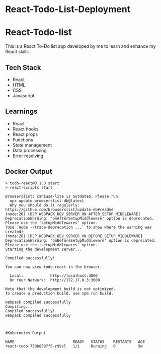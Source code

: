# React-Todo-List-Deployment

# React-Todo-list

This is a React To-Do list app developed by me to learn and enhance my React skills.

## Tech Stack

- React
- HTML
- CSS
- Javascript

## Learnings

- React
- React hooks
- React props
- Functions
- State management
- Data processing
- Error resolving

## Docker Output

```plaintext
> todo-react@0.1.0 start
> react-scripts start

Browserslist: caniuse-lite is outdated. Please run:
  npx update-browserslist-db@latest
  Why you should do it regularly: https://github.com/browserslist/update-db#readme
(node:26) [DEP_WEBPACK_DEV_SERVER_ON_AFTER_SETUP_MIDDLEWARE] DeprecationWarning: 'onAfterSetupMiddleware' option is deprecated. Please use the 'setupMiddlewares' option.
(Use `node --trace-deprecation ...` to show where the warning was created)
(node:26) [DEP_WEBPACK_DEV_SERVER_ON_BEFORE_SETUP_MIDDLEWARE] DeprecationWarning: 'onBeforeSetupMiddleware' option is deprecated. Please use the 'setupMiddlewares' option.
Starting the development server...

Compiled successfully!

You can now view todo-react in the browser.

  Local:            http://localhost:3000
  On Your Network:  http://172.17.0.3:3000

Note that the development build is not optimized.
To create a production build, use npm run build.

webpack compiled successfully
Compiling...
Compiled successfully!
webpack compiled successfully



#Kubernetes Output

NAME                          READY   STATUS    RESTARTS   AGE
react-todo-758b8587f5-r99sl   1/1     Running   0          5m





